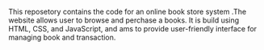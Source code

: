 This reposetory contains the code for an online book store system .The website allows user to browse and perchase a books. It is build using HTML, CSS, and JavaScript, and ams to provide user-friendly interface for managing book and transaction.
